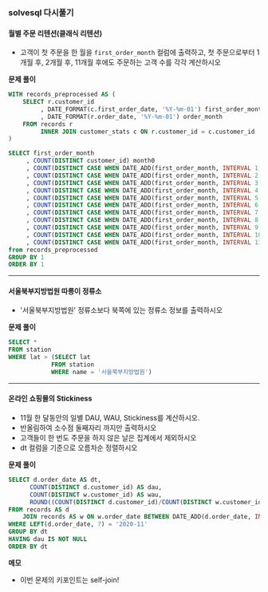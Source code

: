 ### solvesql 다시풀기
#### 월별 주문 리텐션(클래식 리텐션) 
* 고객이 첫 주문을 한 월을 `first_order_month` 컬럼에 출력하고, 첫 주문으로부터 1개월 후, 2개월 후, 11개월 후에도 주문하는 고객 수를 각각 계산하시오

**문제 풀이**
```sql
WITH records_preprocessed AS (
    SELECT r.customer_id
         , DATE_FORMAT(c.first_order_date, '%Y-%m-01') first_order_month
         , DATE_FORMAT(r.order_date, '%Y-%m-01') order_month
    FROM records r
         INNER JOIN customer_stats c ON r.customer_id = c.customer_id
)

SELECT first_order_month
     , COUNT(DISTINCT customer_id) month0
     , COUNT(DISTINCT CASE WHEN DATE_ADD(first_order_month, INTERVAL 1 MONTH) = order_month THEN customer_id END) AS month1
     , COUNT(DISTINCT CASE WHEN DATE_ADD(first_order_month, INTERVAL 2 MONTH) = order_month THEN customer_id END) AS month2
     , COUNT(DISTINCT CASE WHEN DATE_ADD(first_order_month, INTERVAL 3 MONTH) = order_month THEN customer_id END) AS month3
     , COUNT(DISTINCT CASE WHEN DATE_ADD(first_order_month, INTERVAL 4 MONTH) = order_month THEN customer_id END) AS month4
     , COUNT(DISTINCT CASE WHEN DATE_ADD(first_order_month, INTERVAL 5 MONTH) = order_month THEN customer_id END) AS month5
     , COUNT(DISTINCT CASE WHEN DATE_ADD(first_order_month, INTERVAL 6 MONTH) = order_month THEN customer_id END) AS month6
     , COUNT(DISTINCT CASE WHEN DATE_ADD(first_order_month, INTERVAL 7 MONTH) = order_month THEN customer_id END) AS month7
     , COUNT(DISTINCT CASE WHEN DATE_ADD(first_order_month, INTERVAL 8 MONTH) = order_month THEN customer_id END) AS month8
     , COUNT(DISTINCT CASE WHEN DATE_ADD(first_order_month, INTERVAL 9 MONTH) = order_month THEN customer_id END) AS month9
     , COUNT(DISTINCT CASE WHEN DATE_ADD(first_order_month, INTERVAL 10 MONTH) = order_month THEN customer_id END) AS month10
     , COUNT(DISTINCT CASE WHEN DATE_ADD(first_order_month, INTERVAL 11 MONTH) = order_month THEN customer_id END) AS month11
from records_preprocessed
GROUP BY 1
ORDER BY 1
```

-----------------------------------
#### 서울북부지방법원 따릉이 정류소
* '서울북부지방법원' 정류소보다 북쪽에 있는 정류소 정보를 출력하시오

**문제 풀이**
```sql
SELECT *
FROM station 
WHERE lat > (SELECT lat
            FROM station 
            WHERE name = '서울북부지방법원')
```

-----------------------------------
#### 온라인 쇼핑몰의 Stickiness
* 11월 한 달동안의 일별 DAU, WAU, Stickiness를 계산하시오.
* 반올림하여 소수점 둘째자리 까지만 출력하시오
* 고객들이 한 번도 주문을 하지 않은 날은 집계에서 제외하시오
* dt 컬럼을 기준으로 오름차순 정렬하시오


**문제 풀이**
```sql
SELECT d.order_date AS dt,
      COUNT(DISTINCT d.customer_id) AS dau,
      COUNT(DISTINCT w.customer_id) AS wau,
      ROUND((COUNT(DISTINCT d.customer_id)/COUNT(DISTINCT w.customer_id)),2) AS stickiness
FROM records AS d 
    JOIN records AS w ON w.order_date BETWEEN DATE_ADD(d.order_date, INTERVAL -6 DAY) AND d.order_date 
WHERE LEFT(d.order_date, 7) = '2020-11'
GROUP BY dt 
HAVING dau IS NOT NULL 
ORDER BY dt 
```


**메모**
* 이번 문제의 키포인트는 self-join! 
